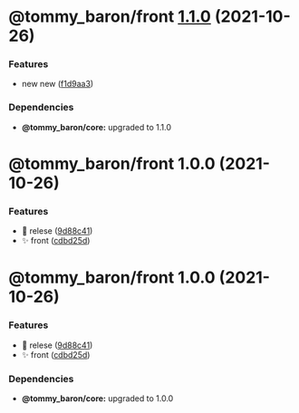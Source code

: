 # @tommy_baron/front [1.1.0](https://github.com/baronTommy/mono-mono/compare/@tommy_baron/front@1.0.0...@tommy_baron/front@1.1.0) (2021-10-26)


### Features

* new new ([f1d9aa3](https://github.com/baronTommy/mono-mono/commit/f1d9aa3be86953cda65cbc55fa10e76c61505c1e))





### Dependencies

* **@tommy_baron/core:** upgraded to 1.1.0

# @tommy_baron/front 1.0.0 (2021-10-26)

### Features

- :art: relese ([9d88c41](https://github.com/baronTommy/mono-mono/commit/9d88c4122f37e360d2042e121db92409de3601c4))
- :sparkles: front ([cdbd25d](https://github.com/baronTommy/mono-mono/commit/cdbd25d250b2ed51a3c04f7af6eefd5e374abf2b))

# @tommy_baron/front 1.0.0 (2021-10-26)

### Features

- :art: relese ([9d88c41](https://github.com/baronTommy/mono-mono/commit/9d88c4122f37e360d2042e121db92409de3601c4))
- :sparkles: front ([cdbd25d](https://github.com/baronTommy/mono-mono/commit/cdbd25d250b2ed51a3c04f7af6eefd5e374abf2b))

### Dependencies

- **@tommy_baron/core:** upgraded to 1.0.0
